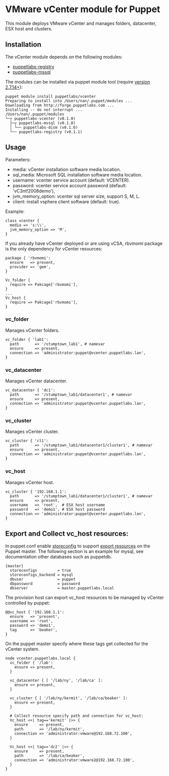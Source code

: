 # VMware vCenter module for Puppet

This module deploys VMware vCenter and manages folders, datacenter, ESX host and clusters.

## Installation

The vCenter module depends on the following modules:

* [puppetlabs-registry](https://github.com/puppetlabs/puppetlabs-registry)
* [puppetlabs-mssql](https://github.com/puppetlabs/puppetlabs-mssql)

The modules can be installed via puppet module tool (require [version 2.7.14+](http://docs.puppetlabs.com/puppet/2.7/reference/modules_installing.html)):

    puppet module install puppetlabs/vcenter
    Preparing to install into /Users/nan/.puppet/modules ...
    Downloading from http://forge.puppetlabs.com ...
    Installing -- do not interrupt ...
    /Users/nan/.puppet/modules
    └─┬ puppetlabs-vcenter (v0.1.0)
      ├─┬ puppetlabs-mssql (v0.1.0)
      │ └── puppetlabs-dism (v0.1.0)
      └── puppetlabs-registry (v0.1.1)

## Usage

Parameters:

* media: vCenter installation software media location.
* sql_media: Microsoft SQL installation software media location.
* username: vcenter service account (default: VCENTER).
* password: vcenter service account password (default: 'vC3nt!2008demo'),
* jvm_memory_option: vcenter sql server size, support S, M, L.
* client: install vsphere client software (default: true).

Example:

    class vcenter {
      media => 's:\\',
      jvm_memory_option => 'M',
    }

If you already have vCenter deployed or are using vCSA, rbvmomi package is the only dependency for vCenter resources:

    package { 'rbvmomi':
      ensure   => present,
      provider => 'gem',
    }

    Vc_folder {
      require => Pakcage['rbvmomi'],
    }
    ...
    Vc_host {
      require => Pakcage['rbvmomi'],
    }

### vc_folder

Manages vCenter folders.

    vc_folder { 'lab1':
      path       => '/stumptown_lab1', # namevar
      ensure     => present,
      connection => 'administrator:puppet@vcenter.puppetlabs.lan',
    }


### vc_datacenter

Manages vCenter datacenter.

    vc_datacenter { 'dc1':
      path       => '/stumptown_lab1/datacenter1', # namevar
      ensure     => present,
      connection => 'administrator:puppet@vcenter.puppetlabs.lan',
    }

### vc_cluster

Manages vCenter cluster.

    vc_cluster { 'cl1':
      path       => '/stumptown_lab1/datacenter1/cluster1', # namevar
      ensure     => present,
      connection => 'administrator:puppet@vcenter.puppetlabs.lan',
    }

### vc_host

Manages vCenter host.

    vc_cluster { '192.168.1.1':
      path       => '/stumptown_lab1/datacenter1/cluster1', # namevar
      ensure     => present,
      username   => 'root',  # ESX host username
      password   => 'demo1', # ESX host password
      connection => 'administrator:puppet@vcenter.puppetlabs.lan',
    }

## Export and Collect vc_host resources:

In puppet.conf enable [storeconfig](http://projects.puppetlabs.com/projects/1/wiki/Using_Stored_Configuration) to support [export resources](http://docs.puppetlabs.com/guides/exported_resources.html) on the Puppet master. The following section is an example for mysql, see documentation other databases such as puppetdb.

    [master]
      storeconfigs         = true
      storeconfigs_backend = mysql
      dbuser               = puppet
      dbpassword           = password
      dbserver             = master.puppetlabs.local

The provision host can export vc_host resources to be managed by vCenter controlled by puppet:

    @@vc_host { '192.168.1.1':
      ensure   => 'present',
      username => 'root',
      password => 'demo1',
      tag      => 'beaker',
    }

On the puppet master specify where these tags get collected for the vCenter system.

    node vcenter.puppetlabs.local {
      vc_folder { '/lab':
        ensure => present,
      }

      vc_datacenter { [ '/lab/ny', '/lab/ca' ]:
        ensure => present,
      }

      vc_cluster { [ '/lab/ny/kermit', '/lab/ca/beaker' ]:
        ensure => present,
      }

      # Collect resource specify path and connection for vc_host:
      Vc_host <<| tag=='kermit' |>> {
        ensure     => present,
        path       => '/lab/ny/kermit',
        connection => 'administrator:vmware@192.168.72.100',
      }

      Vc_host <<| tag=='dc2' |>> {
        ensure     => present,
        path       => '/lab/ca/beaker',
        connection => 'administrator:vmware2@192.168.72.100',
      }
    }
